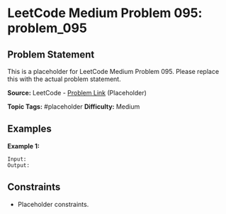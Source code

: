 # LeetCode Medium Problem 095: problem_095

## Problem Statement

This is a placeholder for LeetCode Medium Problem 095.
Please replace this with the actual problem statement.

**Source:** LeetCode - [Problem Link](https://leetcode.com/problems/problem-095/) (Placeholder)

**Topic Tags:** #placeholder
**Difficulty:** Medium

## Examples

**Example 1:**

```
Input:
Output:
```

## Constraints

- Placeholder constraints.
